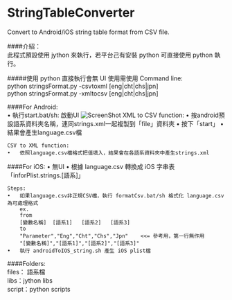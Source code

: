 # StringTableConverter
Convert to Android/iOS string table format from CSV file.

####介紹：  
此程式預設使用 jython 來執行，若平台己有安裝 python 可直接使用 python 執行。  

#####使用 python 直接執行會無 UI 使用需使用 Command line:  
	python stringsFormat.py -csvtoxml [eng|cht|chs|jpn]  
	python stringsFormat.py -xmltocsv [eng|cht|chs|jpn]  


####For Android:  
	•	執行start.bat/sh: 啟動UI
![ScreenShot](/docs/screenshot/ScreenShot.png)
	XML to CSV function:
	•	按android預設語系資料夾名稱，連同strings.xml一起複製到「file」資料夾
	•	按下「start」
	•	結果會產生language.csv檔

	CSV to XML function:
	•	依照language.csv檔格式把值填入，結果會在各語系資料夾中產生strings.xml

####For iOS:
	•	無UI
	•	根據	language.csv 轉換成 iOS 字串表「inforPlist.strings.[語系]」

	Steps:	
	•	如果language.csv非正規CSV檔，執行 formatCsv.bat/sh 格式化 language.csv 為可處理格式
		ex.
		from
		[變數名稱]	[語系1]	[語系2]	[語系3]
		to
		"Parameter","Eng","Cht","Chs","Jpn"    <<= 參考用，第一行無作用
		"[變數名稱]","[語系1]","[語系2]","[語系3]"
	•	執行 androidToIOS_string.sh 產生 iOS plist檔


####Folders:  
	files： 語系檔  
	libs：jython libs  
	script：python scripts
